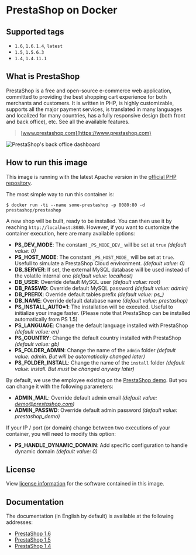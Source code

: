 # PrestaShop on Docker

## Supported tags

* `1.6`, `1.6.1.4`, `latest`
* `1.5`, `1.5.6.3`
* `1.4`, `1.4.11.1`

## What is PrestaShop

PrestaShop is a free and open-source e-commerce web application, committed to providing the best shopping cart experience for both merchants and customers. It is written in PHP, is highly customizable, supports all the major payment services, is translated in many languages and localized for many countries, has a fully responsive design (both front and back office), etc. See all the available features.

> [www.prestashop.com](https://www.prestashop.com)

![PrestaShop's back office dashboard](http://www.prestashop.com/images/banners/general/ps161-screenshot-github.png "PrestaShop's back office dashboard")

## How to run this image

This image is running with the latest Apache version in the [official PHP repository](https://registry.hub.docker.com/_/php/).

The most simple way to run this container is:
```
$ docker run -ti --name some-prestashop -p 8080:80 -d prestashop/prestashop
```

A new shop will be built, ready to be installed. You can then use it by reaching `http://localhost:8080`.
However, if you want to customize the container execution, here are many available options:

* **PS_DEV_MODE**: The constant `_PS_MODE_DEV_` will be set at `true` *(default value: 0)*
* **PS_HOST_MODE**: The constant `_PS_HOST_MODE_` will be set at `true`. Usefull to simulate a PrestaShop Cloud environment. *(default value: 0)*
* **DB_SERVER**: If set, the external MySQL database will be used instead of the volatile internal one *(default value: localhost)*
* **DB_USER**: Override default MySQL user *(default value: root)*
* **DB_PASSWD**: Override default MySQL password *(default value: admin)*
* **DB_PREFIX**: Override default tables prefix *(default value: ps_)*
* **DB_NAME**: Override default database name *(default value: prestashop)*
* **PS_INSTALL_AUTO=1**: The installation will be executed. Useful to initialize your image faster. (Please note that PrestaShop can be installed automatically from PS 1.5)
* **PS_LANGUAGE**: Change the default language installed with PrestaShop *(default value: en)*
* **PS_COUNTRY**: Change the default country installed with PrestaShop *(default value: gb)*
* **PS_FOLDER_ADMIN**: Change the name of the `admin` folder *(default value: admin. But will be automatically changed later)*
* **PS_FOLDER_INSTALL**: Change the name of the `install` folder *(default value: install. But must be changed anyway later)*

By default, we use the employee existing on the [PrestaShop demo](http://demo.prestashop.com). But you can change it with the following parameters:

* **ADMIN_MAIL**: Override default admin email *(default value: demo@prestashop.com)*
* **ADMIN_PASSWD**: Override default admin password *(default value: prestashop_demo)*

If your IP / port (or domain) change between two executions of your container, you will need to modify this option:

* **PS_HANDLE_DYNAMIC_DOMAIN**: Add specific configuration to handle dynamic domain *(default value: 0)*

## License

View [license information](https://www.prestashop.com/en/osl-license) for the software contained in this image.

## Documentation

The documentation (in English by default) is available at the following addresses:

* [PrestaShop 1.6](http://doc.prestashop.com/display/PS16)
* [PrestaShop 1.5](http://doc.prestashop.com/display/PS15)
* [PrestaShop 1.4](http://doc.prestashop.com/display/PS14)
